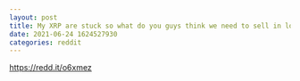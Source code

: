 ```yaml
--- 
layout: post 
title: My XRP are stuck so what do you guys think we need to sell in loss or not? 
date: 2021-06-24 1624527930 
categories: reddit 
--- 
```

https://redd.it/o6xmez